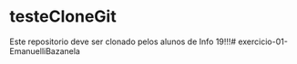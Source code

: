 # testeCloneGit
Este repositorio deve ser clonado pelos alunos de Info 19!!!# exercicio-01-EmanuelliBazanela
